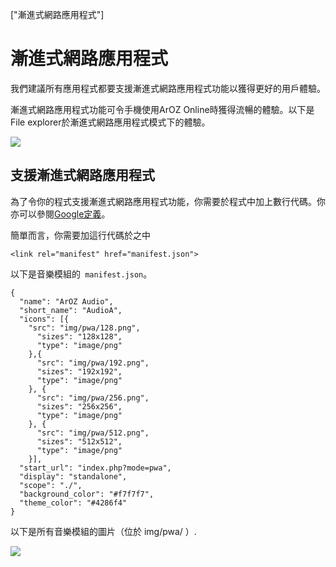 ["漸進式網路應用程式"]
# 漸進式網路應用程式
我們建議所有應用程式都要支援漸進式網路應用程式功能以獲得更好的用戶體驗。

漸進式網路應用程式功能可令手機使用ArOZ Online時獲得流暢的體驗。以下是File explorer於漸進式網路應用程式模式下的體驗。

![](img/9/0.png)

## 支援漸進式網路應用程式
為了令你的程式支援漸進式網路應用程式功能，你需要於程式中加上數行代碼。你亦可以參閱[Google定義](https://developers.google.com/web/fundamentals/web-app-manifest/)。

簡單而言，你需要加這行代碼於<code><head></code>之中
```
<link rel="manifest" href="manifest.json">
```

以下是音樂模組的<code> manifest.json</code>。

```
{
  "name": "ArOZ Audio",
  "short_name": "AudioA",
  "icons": [{
    "src": "img/pwa/128.png",
      "sizes": "128x128",
      "type": "image/png"
    },{
      "src": "img/pwa/192.png",
      "sizes": "192x192",
      "type": "image/png"
    }, {
      "src": "img/pwa/256.png",
      "sizes": "256x256",
      "type": "image/png"
    }, {
      "src": "img/pwa/512.png",
      "sizes": "512x512",
      "type": "image/png"
    }],
  "start_url": "index.php?mode=pwa",
  "display": "standalone",
  "scope": "./",
  "background_color": "#f7f7f7",
  "theme_color": "#4286f4"
}
```
以下是所有音樂模組的圖片（位於 img/pwa/ ）.

![](img/9/1.png)
